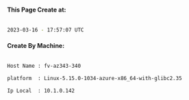 
   
#### This Page Create at:

```bash

2023-03-16 - 17:57:07 UTC

```

#### Create By Machine:

```bash

Host Name : fv-az343-340

platform  : Linux-5.15.0-1034-azure-x86_64-with-glibc2.35

Ip Local  : 10.1.0.142

```

